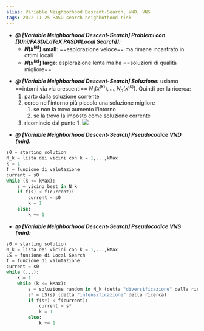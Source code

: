 ```yaml
---
alias: Variable Neighborhood Descent-Search, VND, VNS
tags: 2022-11-25 PASD search neighbothood risk
---
```


- ***@ [Variable Neighborhood Descent-Search] Problemi con [[Uni/PASD/LaTeX PASD#Local Search]]:***
	- **$N(x^{(k)})$ small**: ==esplorazione veloce== ma rimane incastrato in ottimi locali
	- **$N(x^{(k)})$ large**: esplorazione lenta ma ha ==soluzioni di qualità migliore==
<!--ID: 1670236970512-->


- ***@ [Variable Neighborhood Descent-Search] Soluzione:***
	 usiamo ==intorni via via crescenti== $N_1(x^{(k)}),...,N_n(x^{(k)})$. Quindi per la ricerca:
	1. parto dalla soluzione corrente
	2. cerco nell'intorno più piccolo una soluzione migliore
		1. se non la trovo aumento l'intorno
		2. se la trovo la imposto come soluzione corrente
	3. ricomincio dal punto 1.
![](Uni/PASD/img/neigb.jpeg)
<!--ID: 1670236970517-->


- ***@ [Variable Neighborhood Descent-Search] Pseudocodice VND (min):***
	
```python
s0 = starting solution
N_k = lista dei vicini con k = 1,...,kMax
k = 1
f = funzione di valutazione
current = s0
while (k <= kMax):
	s = vicino best in N_k
	if f(s) < f(current):
		current = s0
		k = 1
	else:
		k += 1
```
<!--ID: 1670236970521-->

- ***@ [Variable Neighborhood Descent-Search] Pseudocodice VNS (min):***
```python
s0 = starting solution
N_k = lista dei vicini con k = 1,...,kMax
LS = funzione di Local Search
f = funzione di valutazione
current = s0
while (...):
	k = 1
	while (k <= kMax):
		s = soluzione random in N_k (detta "diversificazione" della ricerca)
		s* = LS(s) (detta "intensificazione" della ricerca)
		if f(s*) < f(current):
			current = s*
			k = 1
		else:
			k += 1
```
<!--ID: 1670236970526-->
